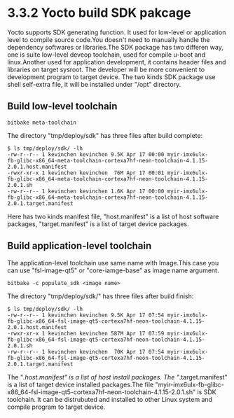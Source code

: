 # 3.3.2 Yocto build SDK pakcage

Yocto supports SDK generating function. It used for low-level or application level to compile source code.You doesn't need to manually handle the dependency softwares or libraries.The SDK package has two differen way, one is suite low-level deveop toolchain, used for compile u-boot and linux.Another used for application development, it contains header files and libraries on target sysroot. The developer will be more
convenient to development program to target device. The two kinds SDK package use shell self-extra file, it will be installed under "/opt" directory.

## Build low-level toolchain

```
bitbake meta-toolchain
```

The directory "tmp/deploy/sdk" has three files after build complete:

```
$ ls tmp/deploy/sdk/ -lh
-rw-r--r-- 1 kevinchen kevinchen 9.5K Apr 17 00:00 myir-imx6ulx-
fb-glibc-x86_64-meta-toolchain-cortexa7hf-neon-toolchain-4.1.15-
2.0.1.host.manifest
-rwxr-xr-x 1 kevinchen kevinchen  76M Apr 17 00:01 myir-imx6ulx-
fb-glibc-x86_64-meta-toolchain-cortexa7hf-neon-toolchain-4.1.15-
2.0.1.sh
-rw-r--r-- 1 kevinchen kevinchen 1.6K Apr 17 00:00 myir-imx6ulx-
fb-glibc-x86_64-meta-toolchain-cortexa7hf-neon-toolchain-4.1.15-
2.0.1.target.manifest
```
Here has two kinds manifest file, "host.manifest" is a list of host software packages, "target.manifest" is a list of target device packages.


## Build application-level toolchain

The application-level toolchain use same name with Image.This case you can use "fsl-image-qt5" or "core-iamge-base" as image name argument.

```
bitbake -c populate_sdk <image name>
```

The directory "tmp/deploy/sdk/" has three files after build finish:

```
$ ls tmp/deploy/sdk/ -lh
-rw-r--r-- 1 kevinchen kevinchen 9.5K Apr 17 07:54 myir-imx6ulx-
fb-glibc-x86_64-fsl-image-qt5-cortexa7hf-neon-toolchain-4.1.15-
2.0.1.host.manifest
-rwxr-xr-x 1 kevinchen kevinchen 587M Apr 17 07:59 myir-imx6ulx-
fb-glibc-x86_64-fsl-image-qt5-cortexa7hf-neon-toolchain-4.1.15-
2.0.1.sh
-rw-r--r-- 1 kevinchen kevinchen  70K Apr 17 07:54 myir-imx6ulx-
fb-glibc-x86_64-fsl-image-qt5-cortexa7hf-neon-toolchain-4.1.15-
2.0.1.target.manifest
```

The "*.host.manifest" is a list of host install packages. The "*.target.manifest" is a list of target device installed packages.The file "myir-imx6ulx-fb-glibc-x86_64-fsl-image-qt5-cortexa7hf-neon-toolchain-4.1.15-2.0.1.sh" is SDK toolchain. It can be distrubuted and installed to other Linux system and compile program to target device.
